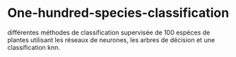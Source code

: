 # One-hundred-species-classification
différentes méthodes de classification supervisée de 100 espèces de plantes utilisant les réseaux de neurones, les arbres de décision et une classification knn.
